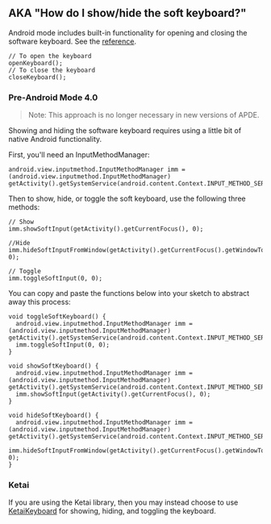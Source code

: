 ## AKA "How do I show/hide the soft keyboard?"

Android mode includes built-in functionality for opening and closing the software keyboard. See the [reference](https://android.processing.org/reference/keyboard/virtual.html).

```processing
// To open the keyboard
openKeyboard();
// To close the keyboard
closeKeyboard();
```

### Pre-Android Mode 4.0

> Note: This approach is no longer necessary in new versions of APDE.

Showing and hiding the software keyboard requires using a little bit of native Android functionality.

First, you'll need an InputMethodManager:

```processing
android.view.inputmethod.InputMethodManager imm = (android.view.inputmethod.InputMethodManager) getActivity().getSystemService(android.content.Context.INPUT_METHOD_SERVICE);
```

Then to show, hide, or toggle the soft keyboard, use the following three methods:

```processing
// Show
imm.showSoftInput(getActivity().getCurrentFocus(), 0);

//Hide
imm.hideSoftInputFromWindow(getActivity().getCurrentFocus().getWindowToken(), 0);

// Toggle
imm.toggleSoftInput(0, 0);
```

You can copy and paste the functions below into your sketch to abstract away this process:

```processing
void toggleSoftKeyboard() {
  android.view.inputmethod.InputMethodManager imm = (android.view.inputmethod.InputMethodManager) getActivity().getSystemService(android.content.Context.INPUT_METHOD_SERVICE);
  imm.toggleSoftInput(0, 0);
}

void showSoftKeyboard() {
  android.view.inputmethod.InputMethodManager imm = (android.view.inputmethod.InputMethodManager) getActivity().getSystemService(android.content.Context.INPUT_METHOD_SERVICE);
  imm.showSoftInput(getActivity().getCurrentFocus(), 0);
}

void hideSoftKeyboard() {
  android.view.inputmethod.InputMethodManager imm = (android.view.inputmethod.InputMethodManager) getActivity().getSystemService(android.content.Context.INPUT_METHOD_SERVICE);
  imm.hideSoftInputFromWindow(getActivity().getCurrentFocus().getWindowToken(), 0);
}
```

### Ketai

If you are using the Ketai library, then you may instead choose to use [KetaiKeyboard](http://ketai.org/reference/ui/ketaikeyboard/) for showing, hiding, and toggling the keyboard.